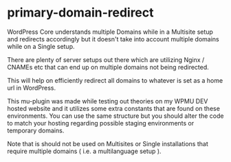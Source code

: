 # primary-domain-redirect

WordPress Core understands multiple Domains while in a Multisite setup and redirects accordingly but it doesn't take into account multiple domains while on a Single setup.

There are plenty of server setups out there which are utilizing Nginx / CNAMEs etc that can end up on multiple domains not being redirected.

This will help on efficiently redirect all domains to whatever is set as a home url in WordPress.

This mu-plugin was made while testing out theories on my WPMU DEV hosted website and it utilizes some extra constants that are found on these environments. You can use the same structure but you should alter the code to match your hosting regarding possible staging environments or temporary domains.

Note that is should not be used on Multisites or Single installations that require multiple domains ( i.e. a multilanguage setup ).